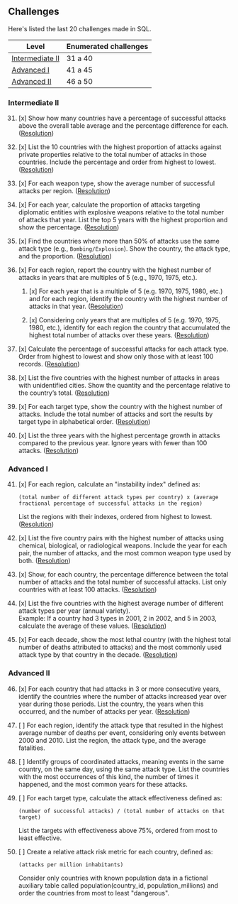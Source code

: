 ## Challenges
Here's listed the last 20 challenges made in SQL.

| Level | Enumerated challenges |
|-|-|
| [Intermediate II](#intermediate-ii) | 31 a 40 |
| [Advanced I](#advanced-i) | 41 a 45 |
| [Advanced II](#advanced-ii) | 46 a 50 |

### Intermediate II
31. [x] Show how many countries have a percentage of successful attacks above the overall table average and the percentage difference for each. ([Resolution](/sql/eng/questao_31.sql))

32. [x] List the 10 countries with the highest proportion of attacks against private properties relative to the total number of attacks in those countries. Include the percentage and order from highest to lowest. ([Resolution](/sql/eng/questao_32.sql))

33. [x] For each weapon type, show the average number of successful attacks per region. ([Resolution](/sql/eng/questao_33.sql))

34. [x] For each year, calculate the proportion of attacks targeting diplomatic entities with explosive weapons relative to the total number of attacks that year. List the top 5 years with the highest proportion and show the percentage. ([Resolution](/sql/eng/questao_34.sql))

35. [x] Find the countries where more than 50% of attacks use the same attack type (e.g., `Bombing/Explosion`). Show the country, the attack type, and the proportion. ([Resolution](/sql/eng/questao_35.sql))

36. [x] For each region, report the country with the highest number of attacks in years that are multiples of 5 (e.g., 1970, 1975, etc.).
    1. [x] For each year that is a multiple of 5 (e.g. 1970, 1975, 1980, etc.) and for each region, identify the country with the highest number of attacks in that year. ([Resolution](/sql/eng/questao_36.1.sql))

    2. [x] Considering only years that are multiples of 5 (e.g. 1970, 1975, 1980, etc.), identify for each region the country that accumulated the highest total number of attacks over these years. ([Resolution](/sql/eng/questao_36.2.sql))

37. [x] Calculate the percentage of successful attacks for each attack type. Order from highest to lowest and show only those with at least 100 records. ([Resolution](/sql/eng/questao_37.sql))

38. [x] List the five countries with the highest number of attacks in areas with unidentified cities. Show the quantity and the percentage relative to the country’s total. ([Resolution](/sql/eng/questao_38.sql))

39. [x] For each target type, show the country with the highest number of attacks. Include the total number of attacks and sort the results by target type in alphabetical order. ([Resolution](/sql/eng/questao_39.sql))

40. [x] List the three years with the highest percentage growth in attacks compared to the previous year. Ignore years with fewer than 100 attacks. ([Resolution](/sql/eng/questao_40.sql))

### Advanced I
41. [x] For each region, calculate an "instability index" defined as:
    ```
    (total number of different attack types per country) x (average fractional percentage of successful attacks in the region)
    ```
    List the regions with their indexes, ordered from highest to lowest. ([Resolution](/sql/eng/questao_41.sql))

42. [x] List the five country pairs with the highest number of attacks using chemical, biological, or radiological weapons. Include the year for each pair, the number of attacks, and the most common weapon type used by both. ([Resolution](/sql/eng/questao_42.sql))

43. [x] Show, for each country, the percentage difference between the total number of attacks and the total number of successful attacks. List only countries with at least 100 attacks. ([Resolution](/sql/eng/questao_43.sql))

44. [x] List the five countries with the highest average number of different attack types per year (annual variety).  
    Example: If a country had 3 types in 2001, 2 in 2002, and 5 in 2003, calculate the average of these values. ([Resolution](/sql/eng/questao_44.sql))

45. [x] For each decade, show the most lethal country (with the highest total number of deaths attributed to attacks) and the most commonly used attack type by that country in the decade. ([Resolution](/sql/eng/questao_45.sql))

### Advanced II
46. [x] For each country that had attacks in 3 or more consecutive years, identify the countries where the number of attacks increased year over year during those periods. List the country, the years when this occurred, and the number of attacks per year. ([Resolution](/sql/eng/questao_46.sql))

47. [ ] For each region, identify the attack type that resulted in the highest average number of deaths per event, considering only events between 2000 and 2010. List the region, the attack type, and the average fatalities.

48. [ ] Identify groups of coordinated attacks, meaning events in the same country, on the same day, using the same attack type. List the countries with the most occurrences of this kind, the number of times it happened, and the most common years for these attacks.

49. [ ] For each target type, calculate the attack effectiveness defined as:
    ```
    (number of successful attacks) / (total number of attacks on that target)
    ```
    List the targets with effectiveness above 75%, ordered from most to least effective.

50. [ ] Create a relative attack risk metric for each country, defined as:
    ```
    (attacks per million inhabitants)
    ```
    Consider only countries with known population data in a fictional auxiliary table called population(country_id, population_millions) and order the countries from most to least "dangerous".
